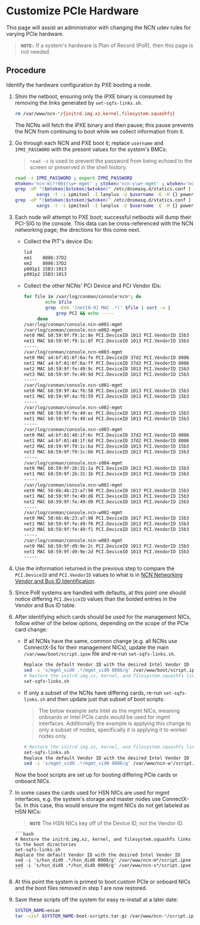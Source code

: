 # Customize PCIe Hardware

This page will assist an administrator with changing the NCN udev rules for varying PCIe hardware.

> **`NOTE:`** If a system's hardware is Plan of Record (PoR), then this page is not needed.

## Procedure

Identify the hardware configuration by PXE booting a node.

1. Shim the netboot, ensuring only the iPXE binary is consumed by removing the links generated by `set-sqfs-links.sh`.

    ```bash
    rm /var/www/ncn-*/{initrd.img.xz,kernel,filesystem.squashfs}
    ```

    The NCNs will fetch the iPXE binary and then pause; this pause prevents the NCN from continuing to boot while we collect information from it.

1. Go through each NCN and PXE boot it; replace `username` and `IPMI_PASSWORD` with the present values for the system's BMCs:

    > `read -s` is used to prevent the password from being echoed to the screen or preserved in the shell history.

    ```bash
    read -s IPMI_PASSWORD ; export IPMI_PASSWORD
    mtoken='ncn-m(?!001)\w+-mgmt' ; stoken='ncn-s\w+-mgmt' ; wtoken='ncn-w\w+-mgmt' ; username=$(whoami)
    grep -oP "($mtoken|$stoken|$wtoken)" /etc/dnsmasq.d/statics.conf | sort -u |
            xargs -t -i ipmitool -I lanplus -U $username -E -H {} power off
    grep -oP "($mtoken|$stoken|$wtoken)" /etc/dnsmasq.d/statics.conf | sort -u |
            xargs -t -i ipmitool -I lanplus -U $username -E -H {} power on
    ```

1. Each node will attempt to PXE boot; successful netboots will dump their PCI-SIG to the console. This data can be cross-referenced with the NCN networking page; the directions for this come next.

    - Collect the PIT's device IDs:

        ```bash
        lid
        em1    8086:37D2
        em2    8086:37D2
        p801p1 15B3:1013
        p801p2 15B3:1013
        ```

    - Collect the other NCNs' PCI Device and PCI Vendor IDs:

        ```bash
        for file in /var/log/conman/console*ncn*; do
                echo $file
                grep -Eoh '(net[0-9] MAC .*)' $file | sort -u |
                    grep PCI && echo -----
             done
        /var/log/conman/console.ncn-m001-mgmt
        /var/log/conman/console.ncn-m002-mgmt
        net0 MAC b8:59:9f:f9:1c:8e PCI.DeviceID 1013 PCI.VendorID 15b3
        net1 MAC b8:59:9f:f9:1c:8f PCI.DeviceID 1013 PCI.VendorID 15b3
        -----
        /var/log/conman/console.ncn-m003-mgmt
        net0 MAC a4:bf:01:6f:6a:fe PCI.DeviceID 37d2 PCI.VendorID 8086
        net1 MAC a4:bf:01:6f:6a:ff PCI.DeviceID 37d2 PCI.VendorID 8086
        net2 MAC b8:59:9f:fe:49:9c PCI.DeviceID 1013 PCI.VendorID 15b3
        net3 MAC b8:59:9f:fe:49:9d PCI.DeviceID 1013 PCI.VendorID 15b3
        -----
        /var/log/conman/console.ncn-s001-mgmt
        net0 MAC b8:59:9f:4a:f6:58 PCI.DeviceID 1013 PCI.VendorID 15b3
        net1 MAC b8:59:9f:4a:f6:59 PCI.DeviceID 1013 PCI.VendorID 15b3
        -----
        /var/log/conman/console.ncn-s002-mgmt
        net0 MAC b8:59:9f:fe:49:ec PCI.DeviceID 1013 PCI.VendorID 15b3
        net1 MAC b8:59:9f:fe:49:ed PCI.DeviceID 1013 PCI.VendorID 15b3
        -----
        /var/log/conman/console.ncn-s003-mgmt
        net0 MAC a4:bf:01:48:1f:6c PCI.DeviceID 37d2 PCI.VendorID 8086
        net1 MAC a4:bf:01:48:1f:6d PCI.DeviceID 37d2 PCI.VendorID 8086
        net2 MAC b8:59:9f:f9:1c:ba PCI.DeviceID 1013 PCI.VendorID 15b3
        net3 MAC b8:59:9f:f9:1c:bb PCI.DeviceID 1013 PCI.VendorID 15b3
        -----
        /var/log/conman/console.ncn-s004-mgmt
        net0 MAC b8:59:9f:2b:31:1a PCI.DeviceID 1013 PCI.VendorID 15b3
        net1 MAC b8:59:9f:2b:31:1b PCI.DeviceID 1013 PCI.VendorID 15b3
        -----
        /var/log/conman/console.ncn-w001-mgmt
        net0 MAC 50:6b:4b:23:a7:90 PCI.DeviceID 1017 PCI.VendorID 15b3
        net1 MAC b8:59:9f:fe:49:d8 PCI.DeviceID 1013 PCI.VendorID 15b3
        net2 MAC b8:59:9f:fe:49:d9 PCI.DeviceID 1013 PCI.VendorID 15b3
        -----
        /var/log/conman/console.ncn-w002-mgmt
        net0 MAC 50:6b:4b:23:a7:98 PCI.DeviceID 1017 PCI.VendorID 15b3
        net1 MAC b8:59:9f:fe:49:f0 PCI.DeviceID 1013 PCI.VendorID 15b3
        net2 MAC b8:59:9f:fe:49:f1 PCI.DeviceID 1013 PCI.VendorID 15b3
        -----
        /var/log/conman/console.ncn-w003-mgmt
        net0 MAC b8:59:9f:d9:9e:2c PCI.DeviceID 1013 PCI.VendorID 15b3
        net1 MAC b8:59:9f:d9:9e:2d PCI.DeviceID 1013 PCI.VendorID 15b3
        -----
        ```

1. Use the information returned in the previous step to compare the `PCI.DeviceID` and `PCI.VendorID` values to what is in [NCN Networking Vendor and Bus ID Identification](../../background/ncn_networking.md#vendor-and-bus-id-identification).

1. Since PoR systems are handled with defaults, at this point one should notice differing `PCI.DeviceID` values than the bolded entries in the Vendor and Bus ID table.

1. After identifying which cards should be used for the management NICs, follow either of the below options, depending on the scope of the PCIe card change:

    - If all NCNs have the same, common change (e.g. all NCNs use ConnectX-5s for their management NICs), update the main `/var/www/boot/script.ipxe` file and re-run `set-sqfs-links.sh`.

        ```bash
        Replace the default Vendor ID with the desired Intel Vendor ID
        sed -i 's/mgmt_vid0 .*/mgmt_vid0 8086/g' /var/www/boot/script.ipxe
        # Restore the initrd.img.xz, kernel, and filesystem.squashfs links to the boot directories
        set-sqfs-links.sh
        ```

    - If only a subset of the NCNs have differing cards, re-run `set-sqfs-links.sh` and then update just that subset of boot scripts:

        > The below example sets Intel as the mgmt NICs, meaning onboards or Intel PCIe cards would be used for mgmt interfaces. Additionally the example is applying this change to only a subset of nodes, specifically it is applying it to worker nodes only.

       ```bash
       # Restore the initrd.img.xz, kernel, and filesystem.squashfs links to the boot directories
       set-sqfs-links.sh
       Replace the default Vendor ID with the desired Intel Vendor ID
       sed -i 's/mgmt_vid0 .*/mgmt_vid0 8086/g' /var/www/ncn-w*/script.ipxe
       ```

    Now the boot scripts are set up for booting differing PCIe cards or onboard NICs.

1. In some cases the cards used for HSN NICs are used for mgmt interfaces, e.g. the system's storage and master nodes use ConnectX-5s. In this case, this would ensure the mgmt NICs do not get labeled as HSN NICs:

    > **`NOTE`** The HSN NICs key off of the Device ID, not the Vendor ID.

       ```bash
       # Restore the initrd.img.xz, kernel, and filesystem.squashfs links to the boot directories
       set-sqfs-links.sh
       Replace the default Vendor ID with the desired Intel Vendor ID
       sed -i 's/hsn_did0 .*/hsn_did0 0000/g' /var/www/ncn-m*/script.ipxe
       sed -i 's/hsn_did0 .*/hsn_did0 0000/g' /var/www/ncn-s*/script.ipxe
       ```

1. At this point the system is primed to boot custom PCIe or onboard NICs and the boot files removed in step 1 are now restored.

1. Save these scripts off the system for easy re-install at a later date:

    ```bash
    SYSTEM_NAME=eniac
    tar -czvf $SYSTEM_NAME-boot-scripts.tar.gz /var/www/ncn-*/script.ipxe
    ```

